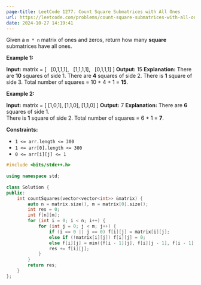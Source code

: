 ```yaml
---
page-title: LeetCode 1277. Count Square Submatrices with All Ones
url: https://leetcode.com/problems/count-square-submatrices-with-all-ones/description/?envType=daily-question&envId=2024-10-27
date: 2024-10-27 14:19:41
---
```

Given a `m * n` matrix of ones and zeros, return how many **square** submatrices have all ones.

**Example 1:**

**Input:** matrix =
\[
  \[0,1,1,1\],
  \[1,1,1,1\],
  \[0,1,1,1\]
\]
**Output:** 15
**Explanation:** 
There are **10** squares of side 1.
There are **4** squares of side 2.
There is  **1** square of side 3.
Total number of squares = 10 + 4 + 1 = **15**.

**Example 2:**

**Input:** matrix = 
\[
  \[1,0,1\],
  \[1,1,0\],
  \[1,1,0\]
\]
**Output:** 7
**Explanation:** 
There are **6** squares of side 1.  
There is **1** square of side 2. 
Total number of squares = 6 + 1 = **7**.

**Constraints:**

-   `1 <= arr.length <= 300`
-   `1 <= arr[0].length <= 300`
-   `0 <= arr[i][j] <= 1`

```cpp
#include <bits/stdc++.h>  
  
using namespace std;  
  
class Solution {  
public:  
    int countSquares(vector<vector<int>> &matrix) {  
        auto n = matrix.size(), m = matrix[0].size();  
        int res = 0;  
        int f[n][m];  
        for (int i = 0; i < n; i++) {  
            for (int j = 0; j < m; j++) {  
                if (i == 0 || j == 0) f[i][j] = matrix[i][j];  
                else if (!matrix[i][j]) f[i][j] = 0;  
                else f[i][j] = min({f[i - 1][j], f[i][j - 1], f[i - 1][j - 1]}) + 1;  
                res += f[i][j];  
            }  
        }  
        return res;  
    }  
};
```